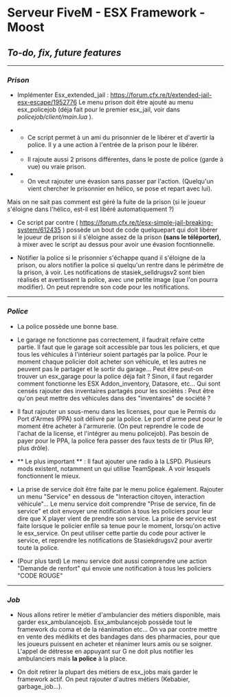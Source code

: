 # Serveur FiveM - ESX Framework - Moost
## _To-do, fix, future features_


------------


### _Prison_
- Implémenter Esx_extended_jail : https://forum.cfx.re/t/extended-jail-esx-escape/1952776
Le menu prison doit être ajouté au menu esx_policejob (déja fait pour le premier esx_jail, voir dans *policejob/client/main.lua* ).

- - Ce script permet à un ami du prisonnier de le libérer et d'avertir la police. Il y a une action à l'entrée de la prison pour le libérer.
- - Il rajoute aussi 2 prisons différentes, dans le poste de police (garde à vue) ou vraie prison.
- - On veut rajouter une évasion sans passer par l'action. (Quelqu'un vient chercher le prisonnier en hélico, se pose et repart avec lui).

Mais on ne sait pas comment est géré la fuite de la prison (si le joueur s'éloigne dans l'hélico, est-il est libéré automatiquement ?)

- Ce script par contre ( https://forum.cfx.re/t/esx-simple-jail-breaking-system/612435 ) possède un bout de code quelquepart qui doit libérer le joueur de prison si il s'éloigne assez de la prison **(sans le téléporter)**, à mixer avec le script au dessus pour avoir une évasion focntionnelle.

- Notifier la police si le prisonnier s'échappe quand il s'éloigne de la prison, ou alors notifier la police si quelqu'un rentre dans le périmètre de la prison, à voir.  Les notifications de stasiek_selldrugsv2 sont bien réalisés et avertissent la police, avec une petite image (que l'on pourra modifier). On peut reprendre son code pour les notifications.

------------


### _Police_

- La police possède une bonne base.
- Le garage ne fonctionne pas correctement, il faudrait refaire cette partie. 
Il faut que le garage soit accessible par tous les policiers, et que tous les véhicules à l'intérieur soient partagés par la police. Pour le moment chaque policier doit acheter son véhicule, et les autres ne peuvent pas le partager et le sortir du garage... Peut être peut-on trouver un esx_garage pour la police déja fait ? 
Sinon, il faut regarder comment fonctionne les ESX Addon_inventory, Datasore, etc... Qui sont censés rajouter des inventaires partagés pour les sociétés : Peut être qu'on peut mettre des véhicules dans des "inventaires" de société ?

- Il faut rajouter un sous-menu dans les licenses, pour que le Permis du Port d'Armes (PPA) soit délivré par la police. Le port d'arme peut pour le moment être acheter à l'armurerie. (On peut reprendre le code de l'achat de la license, et l'intégrer au menu policejob).
Pas besoin de payer pour le PPA, la police fera passer des faux tests de tir (Plus RP, plus drôle).

- ** Le plus important ** : Il faut ajouter une radio à la LSPD. Plusieurs mods existent, notamment un qui utilise TeamSpeak. A voir lesquels fonctionnent le mieux.


- La prise de service doit être faite par le menu police également. Rajouter un menu "Service" en dessous de "Interaction citoyen, interaction véhicule"...
Le menu service doit comprendre "Prise de service, fin de service" et doit envoyer une notification à tous les policiers pour leur dire que X player vient de prendre son service.
La prise de service est faite lorsque le policier enfile sa tenue pour le moment, lorsqu'on active le esx_service. On peut utiliser cette partie du code pour activer le service, et reprendre les notifications de Stasiekdrugsv2 pour avertir toute la police.

- (Pour plus tard) Le menu service doit aussi comprendre une action "Demande de renfort" qui envoie une notification à tous les policiers "CODE ROUGE"

------------


### _Job_ ###

- Nous allons retirer le métier d'ambulancier des métiers disponible, mais garder esx_ambulancejob.
Esx_ambulancejob possède tout le framework du coma et de la réanimation etc...
On va par contre mettre en vente des médikits et des bandages dans des pharmacies, pour que les joueurs puissent en acheter et réanimer leurs amis ou se soigner.
L'appel de détresse en appuyant sur G ne doit plus notifier les ambulanciers mais **la police** à la place.

- On doit retirer la plupart des métiers de esx_jobs mais garder le framework actif. On peut rajouter d'autres métiers (Kebabier, garbage_job...).
